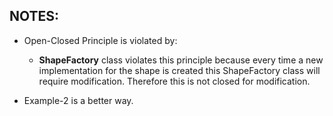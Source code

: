 ## NOTES:
- Open-Closed Principle is violated by:
    - **ShapeFactory** class violates this principle because every time 
    a new implementation for the shape is created this ShapeFactory class will 
    require modification. Therefore this is not closed for modification.
    
- Example-2 is a better way.
    
      
